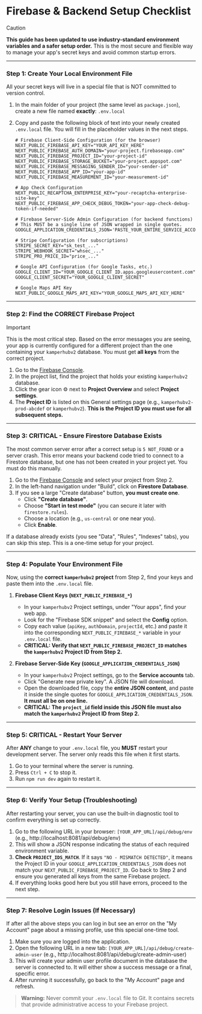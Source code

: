 
# Firebase & Backend Setup Checklist

> [!CAUTION]
> **This guide has been updated to use industry-standard environment variables and a safer setup order.** This is the most secure and flexible way to manage your app's secret keys and avoid common startup errors.

---

### Step 1: Create Your Local Environment File

All your secret keys will live in a special file that is NOT committed to version control.

1.  In the main folder of your project (the same level as `package.json`), create a new file named **exactly**:
    `.env.local`

2.  Copy and paste the following block of text into your newly created `.env.local` file. You will fill in the placeholder values in the next steps.

    ```env
    # Firebase Client-Side Configuration (for the browser)
    NEXT_PUBLIC_FIREBASE_API_KEY="YOUR_API_KEY_HERE"
    NEXT_PUBLIC_FIREBASE_AUTH_DOMAIN="your-project.firebaseapp.com"
    NEXT_PUBLIC_FIREBASE_PROJECT_ID="your-project-id"
    NEXT_PUBLIC_FIREBASE_STORAGE_BUCKET="your-project.appspot.com"
    NEXT_PUBLIC_FIREBASE_MESSAGING_SENDER_ID="your-sender-id"
    NEXT_PUBLIC_FIREBASE_APP_ID="your-app-id"
    NEXT_PUBLIC_FIREBASE_MEASUREMENT_ID="your-measurement-id"

    # App Check Configuration
    NEXT_PUBLIC_RECAPTCHA_ENTERPRISE_KEY="your-recaptcha-enterprise-site-key"
    NEXT_PUBLIC_FIREBASE_APP_CHECK_DEBUG_TOKEN="your-app-check-debug-token-if-needed"

    # Firebase Server-Side Admin Configuration (for backend functions)
    # This MUST be a single line of JSON wrapped in single quotes.
    GOOGLE_APPLICATION_CREDENTIALS_JSON='PASTE_YOUR_ENTIRE_SERVICE_ACCOUNT_JSON_HERE'

    # Stripe Configuration (for subscriptions)
    STRIPE_SECRET_KEY="sk_test_..."
    STRIPE_WEBHOOK_SECRET="whsec_..."
    STRIPE_PRO_PRICE_ID="price_..."
    
    # Google API Configuration (for Google Tasks, etc.)
    GOOGLE_CLIENT_ID="YOUR_GOOGLE_CLIENT_ID.apps.googleusercontent.com"
    GOOGLE_CLIENT_SECRET="YOUR_GOOGLE_CLIENT_SECRET"

    # Google Maps API Key
    NEXT_PUBLIC_GOOGLE_MAPS_API_KEY="YOUR_GOOGLE_MAPS_API_KEY_HERE"
    ```

---

### Step 2: Find the CORRECT Firebase Project

> [!IMPORTANT]
> This is the most critical step. Based on the error messages you are seeing, your app is currently configured for a different project than the one containing your `kamperhubv2` database. You must get **all keys** from the correct project.

1.  Go to the [Firebase Console](https://console.firebase.google.com/).
2.  In the project list, find the project that holds your existing `kamperhubv2` database.
3.  Click the gear icon ⚙️ next to **Project Overview** and select **Project settings**.
4.  The **Project ID** is listed on this General settings page (e.g., `kamperhubv2-prod-abcdef` or `kamperhubv2`). **This is the Project ID you must use for all subsequent steps.**

---

### Step 3: CRITICAL - Ensure Firestore Database Exists

The most common server error after a correct setup is `5 NOT_FOUND` or a server crash. This error means your backend code tried to connect to a Firestore database, but one has not been created in your project yet. You must do this manually.

1.  Go to the [Firebase Console](https://console.firebase.google.com/) and select your project from Step 2.
2.  In the left-hand navigation under "Build", click on **Firestore Database**.
3.  If you see a large "Create database" button, **you must create one**.
    *   Click **"Create database"**.
    *   Choose **"Start in test mode"** (you can secure it later with `firestore.rules`).
    *   Choose a location (e.g., `us-central` or one near you).
    *   Click **Enable**.

If a database already exists (you see "Data", "Rules", "Indexes" tabs), you can skip this step. This is a one-time setup for your project.

---

### Step 4: Populate Your Environment File

Now, using the **correct `kamperhubv2` project** from Step 2, find your keys and paste them into the `.env.local` file.

1.  **Firebase Client Keys (`NEXT_PUBLIC_FIREBASE_*`)**
    *   In your `kamperhubv2` Project settings, under "Your apps", find your web app.
    *   Look for the "Firebase SDK snippet" and select the **Config** option.
    *   Copy each value (`apiKey`, `authDomain`, `projectId`, etc.) and paste it into the corresponding `NEXT_PUBLIC_FIREBASE_*` variable in your `.env.local` file.
    *   **CRITICAL: Verify that `NEXT_PUBLIC_FIREBASE_PROJECT_ID` matches the `kamperhubv2` Project ID from Step 2.**

2.  **Firebase Server-Side Key (`GOOGLE_APPLICATION_CREDENTIALS_JSON`)**
    *   In your `kamperhubv2` Project settings, go to the **Service accounts** tab.
    *   Click "Generate new private key". A JSON file will download.
    *   Open the downloaded file, copy the **entire JSON content**, and paste it inside the single quotes for `GOOGLE_APPLICATION_CREDENTIALS_JSON`. **It must all be on one line.**
    *   **CRITICAL: The `project_id` field inside this JSON file must also match the `kamperhubv2` Project ID from Step 2.**

---

### Step 5: CRITICAL - Restart Your Server

After **ANY** change to your `.env.local` file, you **MUST** restart your development server. The server only reads this file when it first starts.

1.  Go to your terminal where the server is running.
2.  Press `Ctrl + C` to stop it.
3.  Run `npm run dev` again to restart it.

---

### Step 6: Verify Your Setup (Troubleshooting)

After restarting your server, you can use the built-in diagnostic tool to confirm everything is set up correctly.

1.  Go to the following URL in your browser:
    `[YOUR_APP_URL]/api/debug/env` (e.g., http://localhost:8081/api/debug/env)
2.  This will show a JSON response indicating the status of each required environment variable.
3.  **Check `PROJECT_IDS_MATCH`**. If it says `"NO - MISMATCH DETECTED"`, it means the Project ID in your `GOOGLE_APPLICATION_CREDENTIALS_JSON` does not match your `NEXT_PUBLIC_FIREBASE_PROJECT_ID`. Go back to Step 2 and ensure you generated all keys from the same Firebase project.
4.  If everything looks good here but you still have errors, proceed to the next step.

---

### Step 7: Resolve Login Issues (If Necessary)

If after all the above steps you can log in but see an error on the "My Account" page about a missing profile, use this special one-time tool.

1.  Make sure you are logged into the application.
2.  Open the following URL in a new tab:
    `[YOUR_APP_URL]/api/debug/create-admin-user` (e.g., http://localhost:8081/api/debug/create-admin-user)
3.  This will create your admin user profile document in the database the server is connected to. It will either show a success message or a final, specific error.
4.  After running it successfully, go back to the "My Account" page and refresh.

> **Warning:** Never commit your `.env.local` file to Git. It contains secrets that provide administrative access to your Firebase project.
